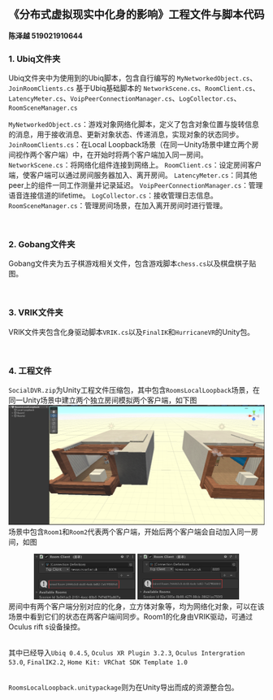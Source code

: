 ## 《分布式虚拟现实中化身的影响》工程文件与脚本代码
**陈泽越 519021910644**

### 1. Ubiq文件夹
Ubiq文件夹中为使用到的Ubiq脚本，包含自行编写的
`MyNetworkedObject.cs`、`JoinRoomClients.cs`
基于Ubiq基础脚本的
`NetworkScene.cs`、`RoomClient.cs`、`LatencyMeter.cs`、`VoipPeerConnectionManager.cs`、`LogCollector.cs`、`RoomSceneManager.cs`

`MyNetworkedObject.cs`：游戏对象网络化脚本，定义了包含对象位置与旋转信息的消息，用于接收消息、更新对象状态、传递消息，实现对象的状态同步。
`JoinRoomClients.cs`：在Local Loopback场景（在同一Unity场景中建立两个房间视作两个客户端）中，在开始时将两个客户端加入同一房间。
`NetworkScene.cs`：将网络化组件连接到网络上。
`RoomClient.cs`：设定房间客户端，使客户端可以通过房间服务器加入、离开房间。
`LatencyMeter.cs`：同其他peer上的组件一同工作测量并记录延迟。
`VoipPeerConnectionManager.cs`：管理语音连接信道的lifetime。
`LogCollector.cs`：接收管理日志信息。
`RoomSceneManager.cs`：管理房间场景，在加入离开房间时进行管理。

<br/>

### 2. Gobang文件夹
Gobang文件夹为五子棋游戏相关文件，包含游戏脚本`chess.cs`以及棋盘棋子贴图。

<br/>

### 3. VRIK文件夹
VRIK文件夹包含化身驱动脚本`VRIK.cs`以及`FinalIK`和`HurricaneVR`的Unity包。

<br/>

### 4. 工程文件
`SocialDVR.zip`为Unity工程文件压缩包，其中包含`RoomsLocalLoopback`场景，在同一Unity场景中建立两个独立房间模拟两个客户端，如下图
![1](READMEPIC/RoomsLocalLoopback.PNG)
场景中包含`Room1`和`Room2`代表两个客户端，开始后两个客户端会自动加入同一房间，如图
<center class="half">
<img src="READMEPIC/room1.png" width=200/>
<img src="READMEPIC/room2.png" width=200/>
</center>
房间中有两个客户端分别对应的化身，立方体对象等，均为网络化对象，可以在该场景中看到它们的状态在两客户端间同步。Room1的化身由VRIK驱动，可通过Oculus rift s设备操控。

\
其中已经导入`Ubiq 0.4.5`, `Oculus XR Plugin 3.2.3`, `Oculus Intergration 53.0`, `FinalIK2.2`, `Home Kit: VRChat SDK Template 1.0`

\
`RoomsLocalLoopback.unitypackage`则为在Unity导出而成的资源整合包。